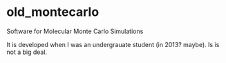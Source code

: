 # old_montecarlo
Software for Molecular Monte Carlo  Simulations

It is developed when I was an undergrauate student (in 2013? maybe). Is is not a big deal.
